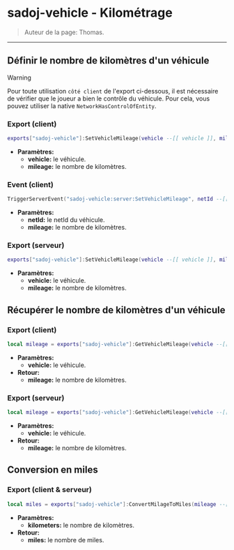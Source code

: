 # sadoj-vehicle - Kilométrage

> Auteur de la page: Thomas.

---

## Définir le nombre de kilomètres d'un véhicule

> [!warning]
> Pour toute utilisation `côté client` de l'export ci-dessous, il est nécessaire de vérifier que le joueur a bien le contrôle du véhicule. Pour cela, vous pouvez utiliser la native `NetworkHasControlOfEntity`.

<!-- tabs:start -->
### **Export (client)**
```lua
exports["sadoj-vehicle"]:SetVehicleMileage(vehicle --[[ vehicle ]], mileage --[[ number ]])
```
* **Paramètres:**
  * **vehicle:** le véhicule.
  * **mileage:** le nombre de kilomètres.
### **Event (client)**
```lua
TriggerServerEvent("sadoj-vehicle:server:SetVehicleMileage", netId --[[ number ]], mileage --[[ number ]])
```
* **Paramètres:**
  * **netId:** le netId du véhicule.
  * **mileage:** le nombre de kilomètres.
### **Export (serveur)**
```lua
exports["sadoj-vehicle"]:SetVehicleMileage(vehicle --[[ vehicle ]], mileage --[[ number ]])
```
* **Paramètres:**
  * **vehicle:** le véhicule.
  * **mileage:** le nombre de kilomètres.
<!-- tabs:end -->


## Récupérer le nombre de kilomètres d'un véhicule
<!-- tabs:start -->
### **Export (client)**
```lua
local mileage = exports["sadoj-vehicle"]:GetVehicleMileage(vehicle --[[ vehicle ]])
```
* **Paramètres:**
  * **vehicle:** le véhicule.
* **Retour:**
  * **mileage:** le nombre de kilomètres.
### **Export (serveur)**
```lua
local mileage = exports["sadoj-vehicle"]:GetVehicleMileage(vehicle --[[ vehicle ]])
```
* **Paramètres:**
  * **vehicle:** le véhicule.
* **Retour:**
  * **mileage:** le nombre de kilomètres.
<!-- tabs:end -->


## Conversion en miles

<!-- tabs:start -->
### **Export (client & serveur)**

```lua
local miles = exports["sadoj-vehicle"]:ConvertMilageToMiles(mileage --[[ number ]])
```
* **Paramètres:**
  * **kilometers:** le nombre de kilomètres.
* **Retour:**
  * **miles:** le nombre de miles.
<!-- tabs:end -->


